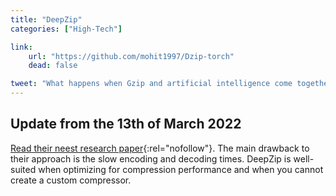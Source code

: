 ```yaml
---
title: "DeepZip"
categories: ["High-Tech"]

link:
    url: "https://github.com/mohit1997/Dzip-torch"
    dead: false

tweet: "What happens when Gzip and artificial intelligence come together?"
---
```


## Update from the 13th of March 2022

[Read their neest research paper](https://arxiv.org/pdf/1911.03572.pdf){:rel="nofollow"}. The main drawback to their
approach is the slow encoding and decoding times. DeepZip is well-suited when optimizing for compression performance and
when you cannot create a custom compressor.
